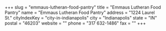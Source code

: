 +++
slug = "emmaus-lutheran-food-pantry"
title = "Emmaus Lutheran Food Pantry"
name = "Emmaus Lutheran Food Pantry"
address = "1224 Laurel St."
cityIndexKey = "city-in-indianapolis"
city = "Indianapolis"
state = "IN"
postal = "46203"
website = ""
phone = "317 632-1486"
fax = ""
+++
